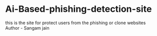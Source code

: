 # Ai-Based-phishing-detection-site
this is the site for protect users from the phishing or clone websites
<br>
Author - Sangam jain
